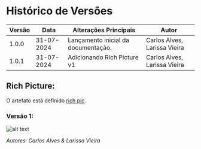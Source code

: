 # Histórico de Versões

| Versão | Data       | Alterações Principais                             | Autor        |
|--------|------------|---------------------------------------------------|--------------|
|1.0.0  | 31-07-2024 | Lançamento inicial da documentação.               | Carlos Alves, Larissa Vieira    |
|1.0.1  | 31-07-2024 | Adicionando Rich Picture v1    | Carlos Alves, Larissa Vieira    |

## Rich Picture:

O artefato está definido [rich pic](../pre-ras/pre-ras.md).

### Versão 1:

![alt text](../assets/imagens/RP-Fluxousuário.jpg)

*Autores: Carlos Alves & Larissa Vieira*



